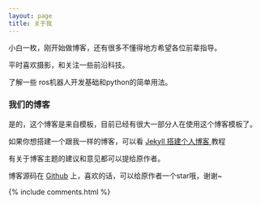 ```yaml
---
layout: page
title: 关于我 
---
```


小白一枚，刚开始做博客，还有很多不懂得地方希望各位前辈指导。
<p>
平时喜欢摄影，和关注一些前沿科技。
<p>
了解一些 ros机器人开发基础和python的简单用法。

<p>

<h3> 我们的博客 </h3>  

<p>

是的，这个博客是来自模板，目前已经有很大一部分人在使用这个博客模板了。

<p>

如果你想搭建一个跟我一样的博客，可以看 
<a href="/2016/10/jekyll_tutorials1/"> Jekyll 搭建个人博客 </a>
教程

<p>

有关于博客主题的建议和意见都可以提给原作者。 

<p>

博客源码在 <a target="_blank" href='https://github.com/leopardpan/leopardpan.github.io/'>Github</a> 上，喜欢的话，可以给原作者一个star哦，谢谢~

<p> 

<p> 

<p> 


{% include comments.html %}

